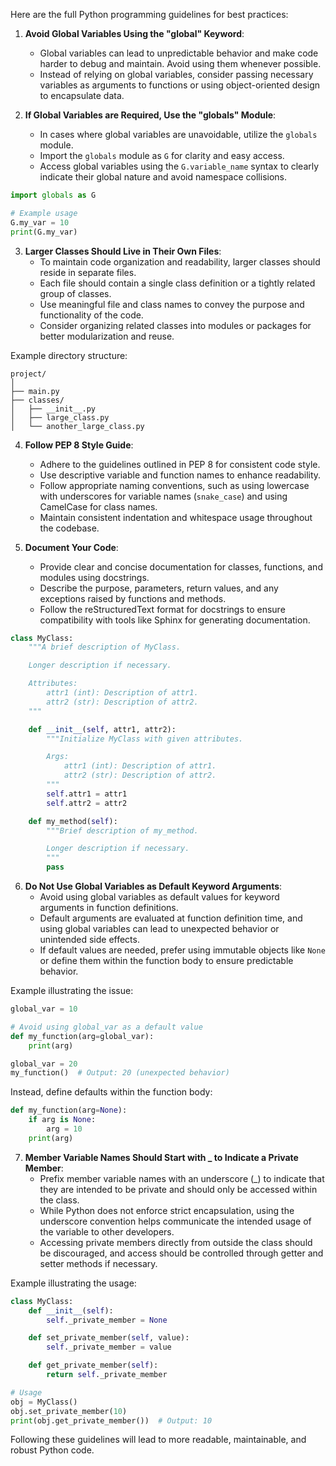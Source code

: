 Here are the full Python programming guidelines for best practices:

1. **Avoid Global Variables Using the "global" Keyword**:
   - Global variables can lead to unpredictable behavior and make code harder to debug and maintain. Avoid using them whenever possible.
   - Instead of relying on global variables, consider passing necessary variables as arguments to functions or using object-oriented design to encapsulate data.

2. **If Global Variables are Required, Use the "globals" Module**:
   - In cases where global variables are unavoidable, utilize the `globals` module.
   - Import the `globals` module as `G` for clarity and easy access.
   - Access global variables using the `G.variable_name` syntax to clearly indicate their global nature and avoid namespace collisions.

```python
import globals as G

# Example usage
G.my_var = 10
print(G.my_var)
```

3. **Larger Classes Should Live in Their Own Files**:
   - To maintain code organization and readability, larger classes should reside in separate files.
   - Each file should contain a single class definition or a tightly related group of classes.
   - Use meaningful file and class names to convey the purpose and functionality of the code.
   - Consider organizing related classes into modules or packages for better modularization and reuse.

Example directory structure:

```
project/
│
├── main.py
├── classes/
│   ├── __init__.py
│   ├── large_class.py
│   └── another_large_class.py
```

4. **Follow PEP 8 Style Guide**:
   - Adhere to the guidelines outlined in PEP 8 for consistent code style.
   - Use descriptive variable and function names to enhance readability.
   - Follow appropriate naming conventions, such as using lowercase with underscores for variable names (`snake_case`) and using CamelCase for class names.
   - Maintain consistent indentation and whitespace usage throughout the codebase.

5. **Document Your Code**:
   - Provide clear and concise documentation for classes, functions, and modules using docstrings.
   - Describe the purpose, parameters, return values, and any exceptions raised by functions and methods.
   - Follow the reStructuredText format for docstrings to ensure compatibility with tools like Sphinx for generating documentation.

```python
class MyClass:
    """A brief description of MyClass.

    Longer description if necessary.

    Attributes:
        attr1 (int): Description of attr1.
        attr2 (str): Description of attr2.
    """

    def __init__(self, attr1, attr2):
        """Initialize MyClass with given attributes.

        Args:
            attr1 (int): Description of attr1.
            attr2 (str): Description of attr2.
        """
        self.attr1 = attr1
        self.attr2 = attr2

    def my_method(self):
        """Brief description of my_method.

        Longer description if necessary.
        """
        pass
```

6. **Do Not Use Global Variables as Default Keyword Arguments**:
   - Avoid using global variables as default values for keyword arguments in function definitions.
   - Default arguments are evaluated at function definition time, and using global variables can lead to unexpected behavior or unintended side effects.
   - If default values are needed, prefer using immutable objects like `None` or define them within the function body to ensure predictable behavior.

Example illustrating the issue:

```python
global_var = 10

# Avoid using global_var as a default value
def my_function(arg=global_var):
    print(arg)

global_var = 20
my_function()  # Output: 20 (unexpected behavior)
```

Instead, define defaults within the function body:

```python
def my_function(arg=None):
    if arg is None:
        arg = 10
    print(arg)
```

7. **Member Variable Names Should Start with _ to Indicate a Private Member**:
   - Prefix member variable names with an underscore (_) to indicate that they are intended to be private and should only be accessed within the class.
   - While Python does not enforce strict encapsulation, using the underscore convention helps communicate the intended usage of the variable to other developers.
   - Accessing private members directly from outside the class should be discouraged, and access should be controlled through getter and setter methods if necessary.

Example illustrating the usage:

```python
class MyClass:
    def __init__(self):
        self._private_member = None

    def set_private_member(self, value):
        self._private_member = value

    def get_private_member(self):
        return self._private_member

# Usage
obj = MyClass()
obj.set_private_member(10)
print(obj.get_private_member())  # Output: 10
```


Following these guidelines will lead to more readable, maintainable, and robust Python code.